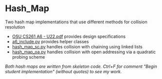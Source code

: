 # Hash_Map
Two hash map implementations that use different methods for collision resolution

- [OSU CS261 A6 - U22.pdf](https://github.com/MHValdez/Hash_Map/blob/main/OSU%20CS261%20A6%20-%20U22.pdf) provides design specifications
- [a6_include.py](https://github.com/MHValdez/Hash_Map/blob/main/a6_include.py) provides helper classes
- [hash_map_sc.py](https://github.com/MHValdez/Hash_Map/blob/main/hash_map_sc.py) handles collision with chaining using linked lists
- [hash_map_oa.py](https://github.com/MHValdez/Hash_Map/blob/main/hash_map_oa.py) handles collision with open addressing via a quadratic probing scheme

*Both hash maps are written from skeleton code. Ctrl+F for comment "Begin student implementation" (without quotes) to see my work.*
